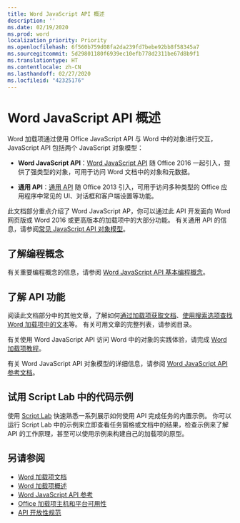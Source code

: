 ```yaml
---
title: Word JavaScript API 概述
description: ''
ms.date: 02/19/2020
ms.prod: word
localization_priority: Priority
ms.openlocfilehash: 6f560b759d08fa2da239fd7bebe92bb8f58345a7
ms.sourcegitcommit: 5d29801180f6939ec10efb778d2311be67d8b9f1
ms.translationtype: HT
ms.contentlocale: zh-CN
ms.lasthandoff: 02/27/2020
ms.locfileid: "42325176"
---
```

# <a name="word-javascript-api-overview"></a>Word JavaScript API 概述

Word 加载项通过使用 Office JavaScript API 与 Word 中的对象进行交互，JavaScript API 包括两个 JavaScript 对象模型：

* **Word JavaScript API**：[Word JavaScript API](/javascript/api/word) 随 Office 2016 一起引入，提供了强类型的对象，可用于访问 Word 文档中的对象和元数据。 

* **通用 API**：[通用 API](/javascript/api/office) 随 Office 2013 引入，可用于访问多种类型的 Office 应用程序中常见的 UI、对话框和客户端设置等功能。

此文档部分重点介绍了 Word JavaScript AP，你可以通过此 API 开发面向 Word 网页版或 Word 2016 或更高版本的加载项中的大部分功能。 有关通用 API 的信息，请参阅[常见 JavaScript API 对象模型](../../develop/office-javascript-api-object-model.md)。 

## <a name="learn-programming-concepts"></a>了解编程概念

有关重要编程概念的信息，请参阅 [Word JavaScript API 基本编程概念](../../word/word-add-ins-core-concepts.md)。
 
## <a name="learn-about-api-capabilities"></a>了解 API 功能

阅读此文档部分中的其他文章，了解如何[通过加载项获取文档](../../word/get-the-whole-document-from-an-add-in-for-word.md)、[使用搜索选项查找 Word 加载项中的文本](../../word/search-option-guidance.md)等。 有关可用文章的完整列表，请参阅目录。

有关使用 Word JavaScript API 访问 Word 中的对象的实践体验，请完成 [Word 加载项教程](../../tutorials/word-tutorial.md)。 

有关 Word JavaScript API 对象模型的详细信息，请参阅 [Word JavaScript API 参考文档](/javascript/api/word)。

## <a name="try-out-code-samples-in-script-lab"></a>试用 Script Lab 中的代码示例

使用 [Script Lab](../../overview/explore-with-script-lab.md) 快速熟悉一系列展示如何使用 API 完成任务的内置示例。 你可以运行 Script Lab 中的示例来立即查看任务窗格或文档中的结果，检查示例来了解 API 的工作原理，甚至可以使用示例来构建自己的加载项的原型。

## <a name="see-also"></a>另请参阅

- [Word 加载项文档](../../word/index.md)
- [Word 加载项概述](../../word/word-add-ins-programming-overview.md)
- [Word JavaScript API 参考](/javascript/api/word)
- [Office 加载项主机和平台可用性](../../overview/office-add-in-availability.md)
- [API 开放性规范](../openspec/openspec.md)
